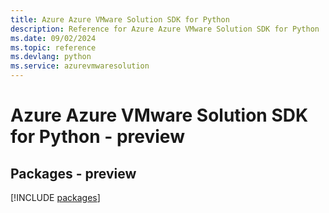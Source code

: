 ```yaml
---
title: Azure Azure VMware Solution SDK for Python
description: Reference for Azure Azure VMware Solution SDK for Python
ms.date: 09/02/2024
ms.topic: reference
ms.devlang: python
ms.service: azurevmwaresolution
---
```

# Azure Azure VMware Solution SDK for Python - preview
## Packages - preview
[!INCLUDE [packages](azure-vmware-solution-index.md)]